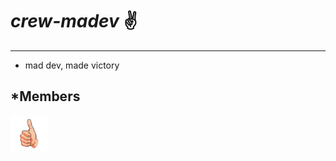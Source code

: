 # ***crew-madev*** ✌️
---

- mad dev, made victory

## ***Members**
<div>
  <img src="https://raw.githubusercontent.com/devthumb/devthumb/refs/heads/main/profiles/dev_thumb.png" title="dev.thumb"  alt="dev.thumb" width="60" height="60"/>
</div>
